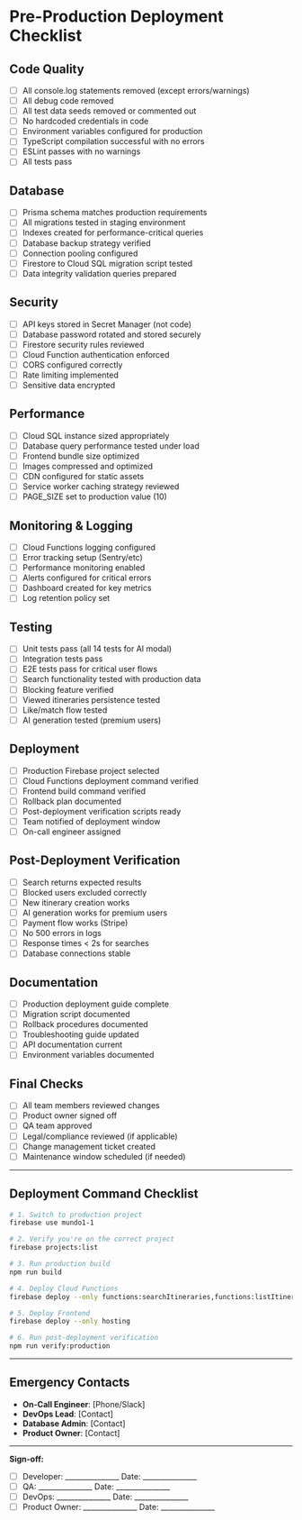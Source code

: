 # Pre-Production Deployment Checklist

## Code Quality

- [ ] All console.log statements removed (except errors/warnings)
- [ ] All debug code removed
- [ ] All test data seeds removed or commented out
- [ ] No hardcoded credentials in code
- [ ] Environment variables configured for production
- [ ] TypeScript compilation successful with no errors
- [ ] ESLint passes with no warnings
- [ ] All tests pass

## Database

- [ ] Prisma schema matches production requirements
- [ ] All migrations tested in staging environment
- [ ] Indexes created for performance-critical queries
- [ ] Database backup strategy verified
- [ ] Connection pooling configured
- [ ] Firestore to Cloud SQL migration script tested
- [ ] Data integrity validation queries prepared

## Security

- [ ] API keys stored in Secret Manager (not code)
- [ ] Database password rotated and stored securely
- [ ] Firestore security rules reviewed
- [ ] Cloud Function authentication enforced
- [ ] CORS configured correctly
- [ ] Rate limiting implemented
- [ ] Sensitive data encrypted

## Performance

- [ ] Cloud SQL instance sized appropriately
- [ ] Database query performance tested under load
- [ ] Frontend bundle size optimized
- [ ] Images compressed and optimized
- [ ] CDN configured for static assets
- [ ] Service worker caching strategy reviewed
- [ ] PAGE_SIZE set to production value (10)

## Monitoring & Logging

- [ ] Cloud Functions logging configured
- [ ] Error tracking setup (Sentry/etc)
- [ ] Performance monitoring enabled
- [ ] Alerts configured for critical errors
- [ ] Dashboard created for key metrics
- [ ] Log retention policy set

## Testing

- [ ] Unit tests pass (all 14 tests for AI modal)
- [ ] Integration tests pass
- [ ] E2E tests pass for critical user flows
- [ ] Search functionality tested with production data
- [ ] Blocking feature verified
- [ ] Viewed itineraries persistence tested
- [ ] Like/match flow tested
- [ ] AI generation tested (premium users)

## Deployment

- [ ] Production Firebase project selected
- [ ] Cloud Functions deployment command verified
- [ ] Frontend build command verified
- [ ] Rollback plan documented
- [ ] Post-deployment verification scripts ready
- [ ] Team notified of deployment window
- [ ] On-call engineer assigned

## Post-Deployment Verification

- [ ] Search returns expected results
- [ ] Blocked users excluded correctly
- [ ] New itinerary creation works
- [ ] AI generation works for premium users
- [ ] Payment flow works (Stripe)
- [ ] No 500 errors in logs
- [ ] Response times < 2s for searches
- [ ] Database connections stable

## Documentation

- [ ] Production deployment guide complete
- [ ] Migration script documented
- [ ] Rollback procedures documented
- [ ] Troubleshooting guide updated
- [ ] API documentation current
- [ ] Environment variables documented

## Final Checks

- [ ] All team members reviewed changes
- [ ] Product owner signed off
- [ ] QA team approved
- [ ] Legal/compliance reviewed (if applicable)
- [ ] Change management ticket created
- [ ] Maintenance window scheduled (if needed)

---

## Deployment Command Checklist

```bash
# 1. Switch to production project
firebase use mundo1-1

# 2. Verify you're on the correct project
firebase projects:list

# 3. Run production build
npm run build

# 4. Deploy Cloud Functions
firebase deploy --only functions:searchItineraries,functions:listItinerariesForUser,functions:createItinerary,functions:updateItinerary,functions:deleteItinerary

# 5. Deploy Frontend
firebase deploy --only hosting

# 6. Run post-deployment verification
npm run verify:production
```

---

## Emergency Contacts

- **On-Call Engineer**: [Phone/Slack]
- **DevOps Lead**: [Contact]
- **Database Admin**: [Contact]
- **Product Owner**: [Contact]

---

**Sign-off:**

- [ ] Developer: _______________ Date: _______________
- [ ] QA: _______________ Date: _______________
- [ ] DevOps: _______________ Date: _______________
- [ ] Product Owner: _______________ Date: _______________
